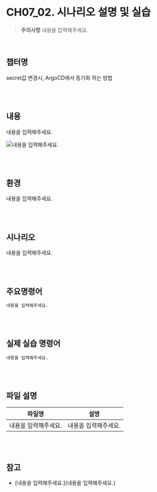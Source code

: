 # CH07_02. 시나리오 설명 및 실습
> **주의사항**
내용을 입력해주세요.

<br>

## 챕터명

secret값 변경시, ArgoCD에서 동기화 하는 방법

<br><br>

## 내용

내용을 입력해주세요.

![내용을 입력해주세요.](../)

<br><br>

## 환경

내용을 입력해주세요.

<br><br>

## 시나리오

내용을 입력해주세요.

<br><br>

## 주요명령어

```bash
내용을 입력해주세요.
```

<br><br>

## 실제 실습 명령어

```bash
내용을 입력해주세요.
```

<br><br>

## 파일 설명
|파일명|설명|
|---|---|
|내용을 입력해주세요.|내용을 입력해주세요.|

<br><br>

## 참고
- [내용을 입력해주세요.](내용을 입력해주세요.)